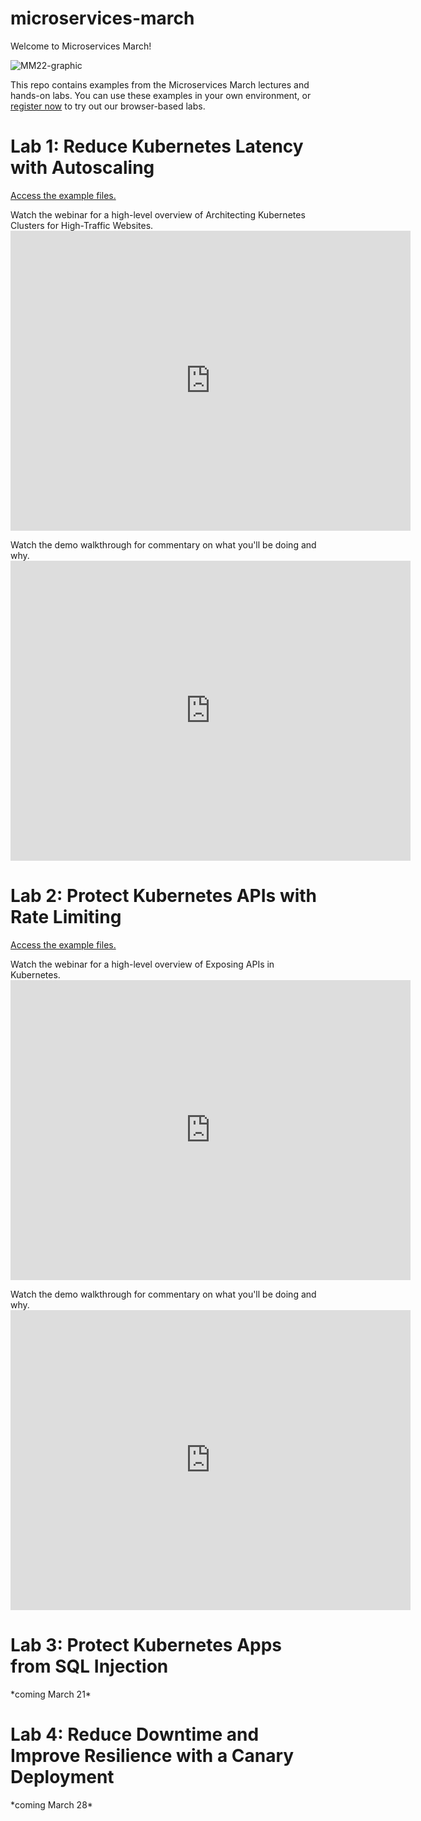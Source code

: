 # microservices-march
Welcome to Microservices March!

![MM22-graphic](https://github.com/nginxinc/microservices-march/blob/8d4e309bce57a4bc94f0a39705988667cff4b4c5/CAMP-NGINX-MicroservicesMarch2022-SM-Unit1-1200x628-main@2x.png)

This repo contains examples from the Microservices March lectures and hands-on labs. You can use these examples in your own environment, or [register now](https://www.nginx.com/c/microservices-march-2022-kubernetes-networking/) to try out our browser-based labs.


<h1>Lab 1: Reduce Kubernetes Latency with Autoscaling</h1>

[Access the example files.](https://github.com/nginxinc/microservices-march/tree/main/Lab%201%20-%20Reduce%20Kubernetes%20Latency%20with%20Autoscaling)

Watch the webinar for a high-level overview of Architecting Kubernetes Clusters for High-Traffic Websites.
    <iframe
      width="640"
      height="480"
      src="https://www.youtube.com/embed/t_CiHcKE-dc"
      frameborder="0"
      allow="autoplay; encrypted-media"
      allowfullscreen
    >
    </iframe>

Watch the demo walkthrough for commentary on what you'll be doing and why.
    <iframe
      width="640"
      height="480"
      src="https://www.youtube.com/embed/Lj2Mks_M8Ks"
      frameborder="0"
      allow="autoplay; encrypted-media"
      allowfullscreen
    >
    </iframe>

<h1>Lab 2: Protect Kubernetes APIs with Rate Limiting</h1>

[Access the example files.](https://github.com/nginxinc/microservices-march/tree/main/Lab%202%20-%20Protect%20Kubernetes%20APIs%20with%20Rate%20Limiting)

Watch the webinar for a high-level overview of Exposing APIs in Kubernetes.
    <iframe
      width="640"
      height="480"
      src="https://www.youtube.com/embed/g-52agV8fFw"
      frameborder="0"
      allow="autoplay; encrypted-media"
      allowfullscreen
    >
    </iframe>

Watch the demo walkthrough for commentary on what you'll be doing and why.
    <iframe
      width="640"
      height="480"
      src="https://www.youtube.com/embed/DbwBg_gkr2c"
      frameborder="0"
      allow="autoplay; encrypted-media"
      allowfullscreen
    >
    </iframe>


<h1>Lab 3: Protect Kubernetes Apps from SQL Injection</h1>
*coming March 21*

<h1>Lab 4: Reduce Downtime and Improve Resilience with a Canary Deployment</h1>
*coming March 28*
